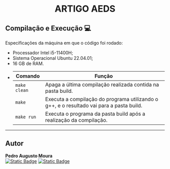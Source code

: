 <h1 align="center" font-size="200em"><b>ARTIGO AEDS</b></h1>

## Compilação e Execução 💻

 Especificações da máquina em que o código foi rodado:
  * Processador Intel i5-11400H;
  * Sistema Operacional Ubuntu 22.04.01;
  * 16 GB de RAM.
* | Comando                | Função                                                                                            |       
  | -----------------------| ------------------------------------------------------------------------------------------------- |
  |  `make clean`          | Apaga a última compilação realizada contida na pasta build.                                       |
  |  `make`                | Executa a compilação do programa utilizando o g++, e o resultado vai para a pasta build.          |
  |  `make run`            | Executa o programa da pasta build após a realização da compilação.                                |

---

## Autor

**Pedro Augusto Moura**  
[![Static Badge](https://img.shields.io/badge/%7C%20PedroAugusto08-black?style=flat-square&logo=github)](https://github.com/PedroAugusto08)
[![Static Badge](https://img.shields.io/badge/%7C%20pedroaugustomoura70927%40gmail.com-black?style=flat-square&logo=gmail)](mailto:pedroaugustomoura70927@gmail.com)

<!---
✉️ pedroaugustomoura70927@gmail.com (**Pedro Augusto Moura**)

